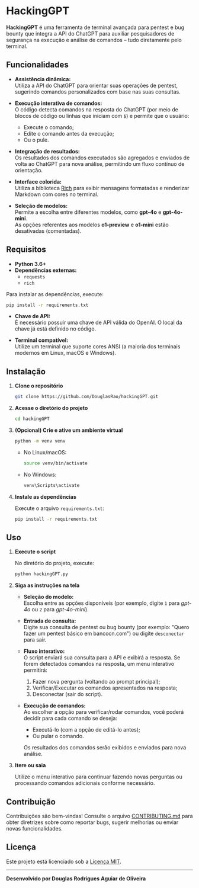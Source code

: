 # HackingGPT

**HackingGPT** é uma ferramenta de terminal avançada para pentest e bug bounty que integra a API do ChatGPT para auxiliar pesquisadores de segurança na execução e análise de comandos – tudo diretamente pelo terminal.

## Funcionalidades

- **Assistência dinâmica:**  
  Utiliza a API do ChatGPT para orientar suas operações de pentest, sugerindo comandos personalizados com base nas suas consultas.

- **Execução interativa de comandos:**  
  O código detecta comandos na resposta do ChatGPT (por meio de blocos de código ou linhas que iniciam com `$`) e permite que o usuário:
  - Execute o comando;
  - Edite o comando antes da execução;
  - Ou o pule.

- **Integração de resultados:**  
  Os resultados dos comandos executados são agregados e enviados de volta ao ChatGPT para nova análise, permitindo um fluxo contínuo de orientação.

- **Interface colorida:**  
  Utiliza a biblioteca [Rich](https://github.com/willmcgugan/rich) para exibir mensagens formatadas e renderizar Markdown com cores no terminal.

- **Seleção de modelos:**  
  Permite a escolha entre diferentes modelos, como **gpt-4o** e **gpt-4o-mini**.  
  As opções referentes aos modelos **o1-preview** e **o1-mini** estão desativadas (comentadas).

## Requisitos

- **Python 3.6+**
- **Dependências externas:**
  - `requests`
  - `rich`

Para instalar as dependências, execute:

  ```bash
  pip install -r requirements.txt
  ```

- **Chave de API:**  
  É necessário possuir uma chave de API válida do OpenAI. O local da chave já está definido no código.

- **Terminal compatível:**  
  Utilize um terminal que suporte cores ANSI (a maioria dos terminais modernos em Linux, macOS e Windows).

## Instalação

1. **Clone o repositório**

   ```bash
   git clone https://github.com/DouglasRao/hackingGPT.git
   ```

2. **Acesse o diretório do projeto**

   ```bash
   cd hackingGPT
   ```

3. **(Opcional) Crie e ative um ambiente virtual**

   ```bash
   python -m venv venv
   ```
   
   - No Linux/macOS:
     ```bash
     source venv/bin/activate
     ```
   - No Windows:
     ```bash
     venv\Scripts\activate
     ```

4. **Instale as dependências**

   Execute o arquivo `requirements.txt`:

   ```bash
   pip install -r requirements.txt
   ```

## Uso

1. **Execute o script**

   No diretório do projeto, execute:

   ```bash
   python hackingGPT.py
   ```

2. **Siga as instruções na tela**

   - **Seleção do modelo:**  
     Escolha entre as opções disponíveis (por exemplo, digite `1` para *gpt-4o* ou `2` para *gpt-4o-mini*).

   - **Entrada de consulta:**  
     Digite sua consulta de pentest ou bug bounty (por exemplo: "Quero fazer um pentest básico em bancocn.com") ou digite `desconectar` para sair.

   - **Fluxo interativo:**  
     O script enviará sua consulta para a API e exibirá a resposta. Se forem detectados comandos na resposta, um menu interativo permitirá:
     
     1. Fazer nova pergunta (voltando ao prompt principal);
     2. Verificar/Executar os comandos apresentados na resposta;
     3. Desconectar (sair do script).

   - **Execução de comandos:**  
     Ao escolher a opção para verificar/rodar comandos, você poderá decidir para cada comando se deseja:
       - Executá-lo (com a opção de editá-lo antes);
       - Ou pular o comando.
     
     Os resultados dos comandos serão exibidos e enviados para nova análise.

3. **Itere ou saia**

   Utilize o menu interativo para continuar fazendo novas perguntas ou processando comandos adicionais conforme necessário.

## Contribuição

Contribuições são bem-vindas! Consulte o arquivo [CONTRIBUTING.md](CONTRIBUTING.md) para obter diretrizes sobre como reportar bugs, sugerir melhorias ou enviar novas funcionalidades.

## Licença

Este projeto está licenciado sob a [Licença MIT](LICENSE).

---

**Desenvolvido por Douglas Rodrigues Aguiar de Oliveira**

